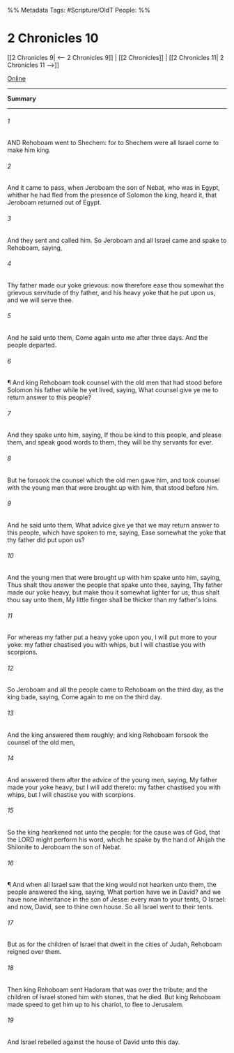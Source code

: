 

%% Metadata
Tags: #Scripture/OldT
People: 
%%
# 2 Chronicles 10
[[2 Chronicles 9| <-- 2 Chronicles 9]] | [[2 Chronicles]] | [[2 Chronicles 11| 2 Chronicles 11 -->]]

[Online](https://churchofjesuschrist.org/study/scriptures/ot/2-chr/10?lang=eng)

---
__Summary__



---

###### 1
AND Rehoboam went to Shechem: for to Shechem were all Israel come to make him king.
###### 2
And it came to pass, when Jeroboam the son of Nebat, who was in Egypt, whither he had fled from the presence of Solomon the king, heard it, that Jeroboam returned out of Egypt.
###### 3
And they sent and called him.  So Jeroboam and all Israel came and spake to Rehoboam, saying,
###### 4
Thy father made our yoke grievous: now therefore ease thou somewhat the grievous servitude of thy father, and his heavy yoke that he put upon us, and we will serve thee.
###### 5
And he said unto them, Come again unto me after three days.  And the people departed.
###### 6
¶ And king Rehoboam took counsel with the old men that had stood before Solomon his father while he yet lived, saying, What counsel give ye me to return answer to this people?
###### 7
And they spake unto him, saying, If thou be kind to this people, and please them, and speak good words to them, they will be thy servants for ever.
###### 8
But he forsook the counsel which the old men gave him, and took counsel with the young men that were brought up with him, that stood before him.
###### 9
And he said unto them, What advice give ye that we may return answer to this people, which have spoken to me, saying, Ease somewhat the yoke that thy father did put upon us?
###### 10
And the young men that were brought up with him spake unto him, saying, Thus shalt thou answer the people that spake unto thee, saying, Thy father made our yoke heavy, but make thou it somewhat lighter for us; thus shalt thou say unto them, My little finger shall be thicker than my father's loins.
###### 11
For whereas my father put a heavy yoke upon you, I will put more to your yoke: my father chastised you with whips, but I will chastise you with scorpions.
###### 12
So Jeroboam and all the people came to Rehoboam on the third day, as the king bade, saying, Come again to me on the third day.
###### 13
And the king answered them roughly; and king Rehoboam forsook the counsel of the old men,
###### 14
And answered them after the advice of the young men, saying, My father made your yoke heavy, but I will add thereto: my father chastised you with whips, but I will chastise you with scorpions.
###### 15
So the king hearkened not unto the people: for the cause was of God, that the LORD might perform his word, which he spake by the hand of Ahijah the Shilonite to Jeroboam the son of Nebat.
###### 16
¶ And when all Israel saw that the king would not hearken unto them, the people answered the king, saying, What portion have we in David?  and we have none inheritance in the son of Jesse: every man to your tents, O Israel: and now, David, see to thine own house.  So all Israel went to their tents.
###### 17
But as for the children of Israel that dwelt in the cities of Judah, Rehoboam reigned over them.
###### 18
Then king Rehoboam sent Hadoram that was over the tribute; and the children of Israel stoned him with stones, that he died.  But king Rehoboam made speed to get him up to his chariot, to flee to Jerusalem.
###### 19
And Israel rebelled against the house of David unto this day.



